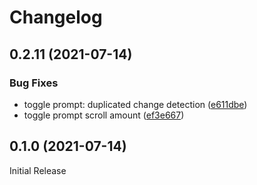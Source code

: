 # Changelog

## 0.2.11 (2021-07-14)

### Bug Fixes

- toggle prompt: duplicated change detection ([e611dbe](https://www.github.com/LoaderB0T/awesome-logging/commit/e611dbe55a33482cd3ea5c309fadc2dd0373ab34))
- toggle prompt scroll amount ([ef3e667](https://www.github.com/LoaderB0T/awesome-logging/commit/ef3e667f193909131a3bb46529e039021153b8e0))

## 0.1.0 (2021-07-14)

Initial Release
